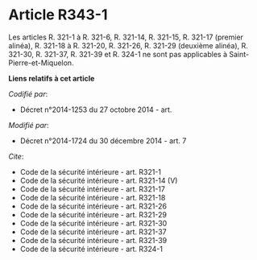 # Article R343-1

Les articles R. 321-1 à R. 321-6, R. 321-14, R. 321-15, R. 321-17 (premier alinéa), R. 321-18 à R. 321-20, R. 321-26, R.
321-29 (deuxième alinéa), R. 321-30, R. 321-37, R. 321-39 et R. 324-1 ne sont pas applicables à Saint-Pierre-et-Miquelon.

**Liens relatifs à cet article**

_Codifié par_:

  - Décret n°2014-1253 du 27 octobre 2014 - art.

_Modifié par_:

  - Décret n°2014-1724 du 30 décembre 2014  - art. 7

_Cite_:

  - Code de la sécurité intérieure - art. R321-1
  - Code de la sécurité intérieure - art. R321-14 (V)
  - Code de la sécurité intérieure - art. R321-17
  - Code de la sécurité intérieure - art. R321-18
  - Code de la sécurité intérieure - art. R321-26
  - Code de la sécurité intérieure - art. R321-29
  - Code de la sécurité intérieure - art. R321-30
  - Code de la sécurité intérieure - art. R321-37
  - Code de la sécurité intérieure - art. R321-39
  - Code de la sécurité intérieure - art. R324-1
